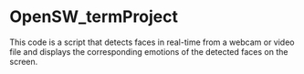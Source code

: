 # OpenSW_termProject
This code is a script that detects faces in real-time from a webcam or video file and displays the corresponding emotions of the detected faces on the screen.
